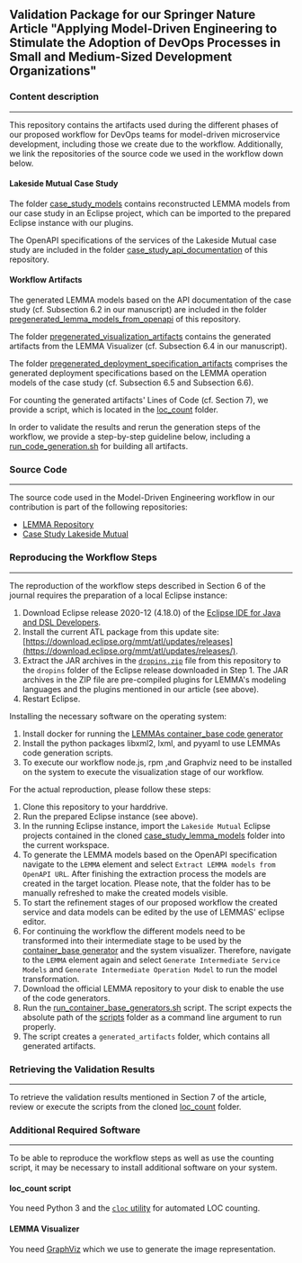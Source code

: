 ## Validation Package for our Springer Nature Article "Applying Model-Driven Engineering to Stimulate the Adoption of DevOps Processes in Small and Medium-Sized Development Organizations"
### Content description
---
This repository contains the artifacts used during the different phases of our proposed workflow for DevOps teams for model-driven microservice development, including those we create due to the workflow. Additionally, we link the repositories of the source code we used in the workflow down below. 

#### Lakeside Mutual Case Study
The folder [case_study_models](https://github.com/SeelabFhdo/SN2021/tree/master/case_study_models) contains reconstructed LEMMA models from our case study in an Eclipse project, which can be imported to the prepared Eclipse instance with our plugins. 

The OpenAPI specifications of the services of the Lakeside Mutual case study are included in the folder [case_study_api_documentation](https://github.com/SeelabFhdo/SN2021/tree/master/case_study_api_documentation) of this repository. 

#### Workflow Artifacts
The generated LEMMA models based on the API documentation of the case study (cf. Subsection 6.2 in our manuscript) are included in the folder [pregenerated_lemma_models_from_openapi](https://github.com/SeelabFhdo/SN2021/tree/master/pregenerated_lemma_models_from_openapi) of this repository. 

The folder [pregenerated_visualization_artifacts](https://github.com/SeelabFhdo/SN2021/tree/master/pregenerated_visualization_artifacts) contains the generated artifacts from the LEMMA Visualizer (cf. Subsection 6.4 in our manuscript). 

The folder [pregenerated_deployment_specification_artifacts](https://github.com/SeelabFhdo/SN2021/tree/master/pregenerated_deployment_specification_artifacts) comprises the generated deployment specifications based on the LEMMA operation models of the case study (cf. Subsection 6.5 and Subsection 6.6).

For counting the generated artifacts' Lines of Code (cf. Section 7), we provide a script, which is located in the [loc_count](https://github.com/SeelabFhdo/SN2021/tree/master/loc_count) folder.

In order to validate the results and rerun the generation steps of the workflow, we provide a step-by-step guideline below, including a [run_code_generation.sh](https://github.com/SeelabFhdo/SN2021/blob/master/run_code_generation.sh) for building all artifacts.

### Source Code
---
The source code used in the Model-Driven Engineering workflow in our contribution is part of the following repositories:
- [LEMMA Repository](https://github.com/SeelabFhdo/lemma)
- [Case Study Lakeside Mutual](https://github.com/Microservice-API-Patterns/LakesideMutual)

### Reproducing the Workflow Steps
---
The reproduction of the workflow steps described in Section 6 of the journal requires the preparation of a local Eclipse instance:
1. Download Eclipse release 2020-12 (4.18.0) of the [Eclipse IDE for Java and DSL Developers](https://www.eclipse.org/downloads/packages/release/2020-12/r/eclipse-ide-java-and-dsl-developers).
2. Install the current ATL package from this update site: [https://download.eclipse.org/mmt/atl/updates/releases](https://download.eclipse.org/mmt/atl/updates/releases/).
3. Extract the JAR archives in the [`dropins.zip`](https://github.com/SeelabFhdo/jss2020/blob/master/dropins.zip) file from this repository to the `dropins` folder of the Eclipse release downloaded in Step 1. The JAR archives in the ZIP file are pre-compiled plugins for LEMMA's modeling languages and the plugins mentioned in our article (see above).
4. Restart Eclipse.

Installing the necessary software on the operating system:
1. Install docker for running the [LEMMAs container_base code generator](https://github.com/SeelabFhdo/lemma/tree/master/code%20generators/de.fhdo.lemma.model_processing.code_generation.container_base)
2. Install the python packages libxml2, lxml, and pyyaml to use LEMMAs code generation scripts. 
3. To execute our workflow node.js, rpm ,and Graphviz need to be installed on the system to execute the visualization stage of our workflow. 

For the actual reproduction, please follow these steps:
1. Clone this repository to your harddrive.
2. Run the prepared Eclipse instance (see above).
3. In the running Eclipse instance, import the `Lakeside Mutual` Eclipse projects contained in the cloned [case_study_lemma_models](https://github.com/SeelabFhdo/SN2021/tree/master/case_study_lemma_models) folder into the current workspace.
4. To generate the LEMMA models based on the OpenAPI specification navigate to the `LEMMA` element and select `Extract LEMMA models from OpenAPI URL`. After finishing the extraction process the models are created in the target location. Please note, that the folder has to be manually refreshed to make the created models visible. 
5. To start the refinement stages of our proposed workflow the created service and data models can be edited by the use of LEMMAS' eclipse editor.
6. For continuing the workflow the different models need to be transformed into their intermediate stage to be used by the [container_base generator](https://github.com/SeelabFhdo/lemma/tree/master/code%20generators/de.fhdo.lemma.model_processing.code_generation.container_base) and the system visualizer. Therefore, navigate to the `LEMMA` element again and select `Generate Intermediate Service Models` and `Generate Intermediate Operation Model` to run the model transformation.
7. Download the official LEMMA repository to your disk to enable the use of the code generators.
8. Run the [run_container_base_generators.sh](https://github.com/SeelabFhdo/SN2021/blob/master/run_container_base_generators.sh) script. The script expects the absolute path of the [scripts](https://github.com/SeelabFhdo/lemma/tree/master/scripts) folder as a command line argument to run properly. 
9. The script creates a `generated_artifacts` folder, which contains all generated artifacts. 

### Retrieving the Validation Results
---
To retrieve the validation results mentioned in Section 7 of the article, review or execute the scripts from the cloned [loc_count](https://github.com/SeelabFhdo/SN2021/tree/master/loc_count) folder. 

### Additional Required Software
---
To be able to reproduce the workflow steps as well as use the counting script, it may be necessary to install additional software on your system.
#### loc_count script
You need Python 3 and the [`cloc` utility](https://github.com/AlDanial/cloc) for automated LOC counting.

#### LEMMA Visualizer
You need [GraphViz](https://graphviz.org/) which we use to generate the image representation.
